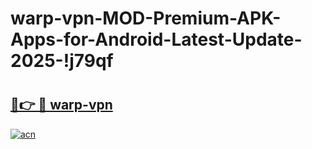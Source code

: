# warp-vpn-MOD-Premium-APK-Apps-for-Android-Latest-Update-2025-!j79qf

# <h2><a href="https://s7ltje.esa.edu.pl?title=warp-vpn&ref=j79qf">🔗👉 🔴 warp-vpn</a></h2>

[![acn](https://github.com/user-attachments/assets/0f9c940e-d8b0-45ae-aac7-cd30a18b3e1c)](https://s7ltje.esa.edu.pl?title=warp-vpn&ref=j79qf)

